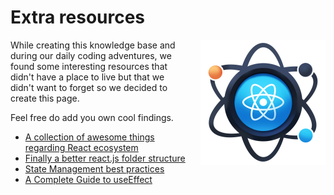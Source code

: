# Extra resources

<img src="assets/react3.png" align="right" style="width: 200px; margin-left: 20px;"/>

While creating this knowledge base and during our daily coding adventures, we found some interesting resources that didn't have a place to live but that we didn't want to forget so we decided to create this page.

Feel free do add you own cool findings.

* [A collection of awesome things regarding React ecosystem](https://github.com/enaqx/awesome-react)
* [Finally a better react.js folder structure](https://medium.com/@kumarvinoth/finally-a-better-react-js-folder-structure-821a2210835)
* [State Management best practices](https://medium.com/@meric.emmanuel/react-state-management-best-practices-for-2021-aka-no-redux-11f0459c22c1)
* [A Complete Guide to useEffect](https://overreacted.io/a-complete-guide-to-useeffect/)
